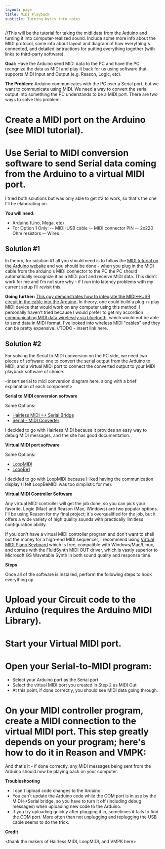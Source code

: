 ```yaml
---
layout: page
title: MIDI Playback
subtitle: Turning bytes into notes
---
```


//This will be the tutorial for taking the midi data from the Arduino and turning it into computer-realized sound.  Include some more info about the MIDI protocol, some info about layout and diagram of how everything's connected, and detailed isntructions for putting everything together (with links to third-party software).

**Goal:** Have the Arduino send MIDI data to the PC and have the PC recognize the data as MIDI and play it back for us using software that supports MIDI Input and Output (e.g. Reason, Logic, etc).

**The Problem:** Arduino communicates with the PC over a Serial port, but we want to communicate using MIDI.  We need a way to convert the serial output into something the PC understands to be a MIDI port.  There are two ways to solve this problem:

# Create a MIDI port on the Arduino (see MIDI tutorial).
# Use Serial to MIDI conversion software to send Serial data coming from the Arduino to a virtual MIDI port.

I tried both solutions but was only able to get #2 to work, so that's the one I'll be elaborating on.

**You will need:**

- Arduino (Uno, Mega, etc)
- For Option 1 Only:
-- MIDI-USB cable
-- MIDI connector PIN
-- 2x220 Ohm resistors
-- Wires

## Solution #1

In theory, for solution #1 all you should need is to follow the [MIDI tutorial on the Arduino website](https://www.arduino.cc/en/Tutorial/Midi)  and you should be done - when you plug in the MIDI cable from the arduino's MIDI connector to the PC the PC should automatically recognize it as a MIDI port and receive MIDI data.  This didn't work for me and I'm not sure why - if I run into latency problems with my current setup I'll revisit this.

<insert music keyboard to pc diagram here>

**Going further:** [This guy demonstrates how to integrate the MIDI<->USB circuit in the cable into the Arduino.](http://shiftmore.blogspot.com/2010/01/quick-and-dirty-arduino-midi-over-usb.html)  In theory, one could build a plug-n-play MIDI device that would work on any computer using this method.  I personally haven't tried because I would prefer to get my accordion [communicating MIDI data wirelessly via bluetooth](bluetooth), which would not be able to send data in MIDI format.  I've looked into wireless MIDI "cables" and they can be pretty expensive. //TODO - insert link here.

## Solution #2

For solving the Serial to MIDI conversion on the PC side, we need two pieces of software: one to convert the serial output from the Arduino to MIDI, and a virtual MIDI port to connect the converted output to your MIDI playback software of choice.

<insert serial to midi conversion diagram here, along with a brief explanation of each component>

**Serial to MIDI conversion software**

Some Options:

- [Hairless MIDI <-> Serial Bridge](http://projectgus.github.io/hairless-midiserial/)
- [Serial - MIDI Converter](http://spikenzielabs.com/SpikenzieLabs/Serial_MIDI.html)

I decided to go with Hairless MIDI because it provides an easy way to debug MIDI messages, and the site has good documentation.

**Virtual MIDI port software**

Some Options:

- [LoopMIDI](http://www.tobias-erichsen.de/software/loopmidi.html)
- [LoopBe1](http://nerds.de/en/loopbe1.html)

I decided to go with LoopMIDI because I liked having the communication display (I felt LoopBeMIDI was too simplistic for me).

**Virtual MIDI Controller Software**

Any virtual MIDI controller will get the job done, so you can pick your favorite.  Logic (Mac) and Reason (Mac, Windows) are two popular options.  I'll be using Reason for my final project; it's overqualified for the job, but it offers a wide variety of high quality sounds with practically limitless configuration ability.

If you don't have a virtual MIDI controller program and don't want to shell out the money for a high-end MIDI sequencer, I recommend using [Virtual MIDI Piano Keyboard](https://sourceforge.net/projects/vmpk/) which is free, compatible with Windows/Mac/Linux, and comes with the FluidSynth MIDI OUT driver, which is vastly superior to Microsoft GS Wavetable Synth in both sound quality and response time.

**Steps**

Once all of the software is installed, perform the following steps to hook everything up:

# Upload your Circuit code to the Arduino (requires the Arduino MIDI Library).
# Start your Virtual MIDI port.
# Open your Serial-to-MIDI program:
 - Select your Arduino port as the Serial port
 - Select the virtual MIDI port you created in Step 2 as MIDI Out
  - At this point, if done correctly, you should see MIDI data going through. <insert image of hairless MIDI here>
# On your MIDI controller program, create a MIDI connection to the virtual MIDI port.  This step greatly depends on your program; here's how to do it in Reason and VMPK: <insert images of reason and vmpk here>

And that's it - if done correctly, any MIDI messages being sent from the Arduino should now be playing back on your computer.

**Troubleshooting**

- I can't upload code changes to the Arduino.
 - You can't update the Arduino code while the COM port is in use by the MIDI<->Serial bridge, so you have to turn it off (including debug messages) when uploading new code to the Arduino.
 - If you try uploading quickly after plugging it in, sometimes it fails to find the COM port.  More often than not unplugging and replugging the USB cable seems to do the trick.

**Credit**

<thank the makers of Hairless MIDI, LoopMIDI, and VMPK here>
